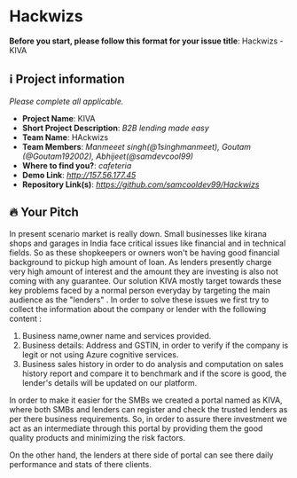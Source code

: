 # Hackwizs
**Before you start, please follow this format for your issue title**:
Hackwizs - KIVA

## ℹ️ Project information
_Please complete all applicable._

- **Project Name**: KIVA
- **Short Project Description**: _B2B lending made easy_
- **Team Name**: HAckwizs
- **Team Members**: _Manmeeet  singh(@1singhmanmeet), Goutam (@Goutam192002), Abhijeet(@samdevcool99)_
- **Where to find you?**: _cafeteria_
- **Demo Link**: _http://157.56.177.45_
- **Repository Link(s)**: _https://github.com/samcooldev99/Hackwizs_


## 🔥 Your Pitch
In present scenario market is really down. Small businesses like kirana shops and garages in India face critical issues like financial and in technical fields. So as these shopkeepers or owners won't be having good financial background to pickup high amount of loan. As lenders presently charge very high amount of interest and the amount they are investing is also not coming with any guarantee. Our solution KIVA mostly target towards these key problems faced by a normal person everyday by targeting the main audience as the "lenders" . In order to solve these issues we first try to collect the information about the company or lender with the following content :

1. Business name,owner name and services provided. 
2. Business details: Address and GSTIN, in order to verify if the company is legit or not using Azure cognitive services.
3. Business sales history in order to do analysis and computation on sales history report and compare it to benchmark and if the score is good, the lender's details will be updated on our platform.

In order to make it easier for the SMBs we created a portal named as KIVA, where both SMBs and lenders can register and check the trusted lenders as per there business requirements. So, in order to assure there investment we act as an intermediate through this portal by providing them the good quality products and minimizing the risk factors.

On the other hand, the lenders at there side of portal can see there daily performance and stats of there clients.  

